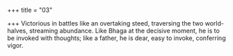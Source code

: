 +++
title = "03"

+++
Victorious in battles like an overtaking steed, traversing the two
world-halves, streaming abundance.
Like Bhaga at the decisive moment, he is to be invoked with thoughts;  like a father, he is dear, easy to invoke, conferring vigor.